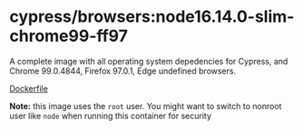 <!--
WARNING: this file was autogenerated by generate-browser-image.js using

    yarn add:browsers -- 16.14.0-slim --chrome=99.0.4844.51 --firefox=97.0.1
-->

# cypress/browsers:node16.14.0-slim-chrome99-ff97

A complete image with all operating system depedencies for Cypress, and Chrome 99.0.4844, Firefox 97.0.1, Edge undefined browsers.

[Dockerfile](Dockerfile)

**Note:** this image uses the `root` user. You might want to switch to nonroot user like `node` when running this container for security
